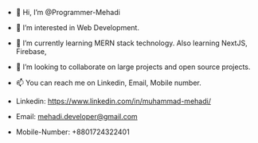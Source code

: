 - 👋 Hi, I’m @Programmer-Mehadi
- 👀 I’m interested in Web Development.
- 🌱 I’m currently learning MERN stack technology. Also learning NextJS, Firebase, 
- 💞️ I’m looking to collaborate on large projects and open source projects.
- 📫 You can reach me on Linkedin, Email, Mobile number.

- Linkedin: https://www.linkedin.com/in/muhammad-mehadi/
- Email: mehadi.developer@gmail.com
- Mobile-Number: +8801724322401

<!---
Programmer-Mehadi/Programmer-Mehadi is a ✨ special ✨ repository because its `README.md` (this file) appears on your GitHub profile.
You can click the Preview link to take a look at your changes.
--->

